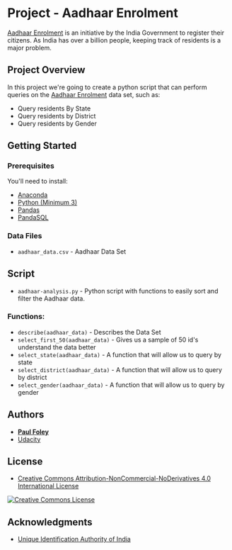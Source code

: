 # Project - Aadhaar Enrolment

[Aadhaar Enrolment](https://uidai.gov.in/enrolment-update/aadhaar-enrolment.html) is an initiative by the India Government to register their citizens. As India has over a billion people, keeping track of residents is a major problem.

## Project Overview

In this project we're going to create a python script that can perform queries on the [Aadhaar Enrolment](https://uidai.gov.in/enrolment-update/aadhaar-enrolment.html) data set, such as:

* Query residents By State
* Query residents by District
* Query residents by Gender


## Getting Started

### Prerequisites
You'll need to install:

* [Anaconda](https://www.continuum.io/downloads)
* [Python (Minimum 3)](https://www.continuum.io/blog/developer-blog/python-3-support-anaconda)
* [Pandas](https://anaconda.org/anaconda/pandas)
* [PandaSQL](https://anaconda.org/anaconda/pandasql)

### Data Files

* `aadhaar_data.csv` - Aadhaar Data Set


## Script

* `aadhaar-analysis.py` - Python script with functions to easily sort and filter the Aadhaar data.

### Functions:

* `describe(aadhaar_data)` - Describes the Data Set
* `select_first_50(aadhaar_data)` - Gives us a sample of 50 id's understand the data better
* `select_state(aadhaar_data)` - A function that will allow us to query by state
* `select_district(aadhaar_data)` - A function that will allow us to query by district
* `select_gender(aadhaar_data)` - A function that will allow us to query by gender


## Authors

* **[Paul Foley](https://github.com/paulfoley)**
* [Udacity](https://www.udacity.com/)


## License

* <a rel="license" href="https://creativecommons.org/licenses/by-nc-nd/4.0/"> Creative Commons Attribution-NonCommercial-NoDerivatives 4.0 International License</a>

<a rel="license" href="https://creativecommons.org/licenses/by-nc-nd/4.0/">
	<img alt="Creative Commons License" style="border-width:0" src="https://i.creativecommons.org/l/by-nc-nd/4.0/88x31.png" />
</a>



## Acknowledgments

* [Unique Identification Authority of India](https://uidai.gov.in/)
